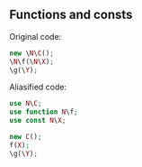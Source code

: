 ## Functions and consts

Original code:

```php
new \N\C();
\N\f(\N\X);
\g(\Y);
```

Aliasified code:

```php
use N\C;
use function N\f;
use const N\X;

new C();
f(X);
\g(\Y);
```

